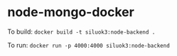 # node-mongo-docker
To build: `docker build -t siluok3:node-backend .`

To run: `docker run -p 4000:4000 siluok3:node-backend`
